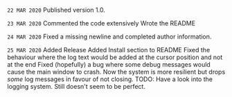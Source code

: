 `22 MAR 2020`
  Published version 1.0.

`23 MAR 2020`
  Commented the code extensively
  Wrote the README

`24 MAR 2020`
  Fixed a missing newline and completed author information.

`25 MAR 2020`
  Added Release
  Added Install section to README
  Fixed the behaviour where the log text would be added at the cursor position and not at the end
  Fixed (hopefully) a bug where some debug messages would cause the main window to crash. Now the system is more resilient but drops *some* log messages in favour of not closing.
  TODO: Have a look into the logging system. Still doesn't seem to be perfect.
